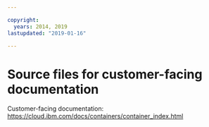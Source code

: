 ```yaml
---

copyright:
  years: 2014, 2019
lastupdated: "2019-01-16"

---
```



# Source files for customer-facing documentation

Customer-facing documentation: https://cloud.ibm.com/docs/containers/container_index.html


